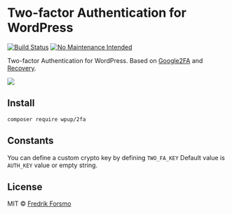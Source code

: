 # Two-factor Authentication for WordPress

[![Build Status](https://travis-ci.org/wpup/2fa.svg?branch=master)](https://travis-ci.org/wpup/2fa)
[![No Maintenance Intended](http://unmaintained.tech/badge.svg)](http://unmaintained.tech/)


Two-factor Authentication for WordPress. Based on [Google2FA](https://github.com/antonioribeiro/google2fa) and [Recovery](https://github.com/antonioribeiro/recovery).

![](https://user-images.githubusercontent.com/14610/32464431-47ff6a84-c340-11e7-9079-bba57b950a5e.png)

## Install

```
composer require wpup/2fa
```

## Constants

You can define a custom crypto key by defining `TWO_FA_KEY` Default value is `AUTH_KEY` value or empty string.

## License

MIT © [Fredrik Forsmo](https://github.com/frozzare)
